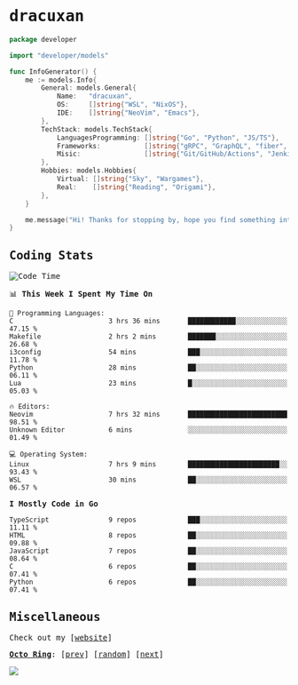 <!-- Banner -->
<!--
<img src="https://i.imgur.com/mz4ym1F.png" style="max-height:550px"/>
-->


<samp>
	
<!-- Coded Intro -->
	
# dracuxan

```go
package developer

import "developer/models"

func InfoGenerator() {
	me := models.Info{
		General: models.General{
			Name:   "dracuxan",
			OS:     []string{"WSL", "NixOS"},
			IDE:    []string{"NeoVim", "Emacs"},
		},
		TechStack: models.TechStack{
			LanguagesProgramming: []string{"Go", "Python", "JS/TS"},
			Frameworks: 	      []string{"gRPC", "GraphQL", "fiber", "flask", "React.js", "Next.js"},
			Misic:                []string{"Git/GitHub/Actions", "Jenkins", "Docker"},
		},
		Hobbies: models.Hobbies{
			Virtual: []string{"Sky", "Wargames"},
			Real:    []string{"Reading", "Origami"},
		},		
	}

	me.message("Hi! Thanks for stopping by, hope you find something interesting!") 
}
```

## Coding Stats


<!--START_SECTION:waka-->
![Code Time](http://img.shields.io/badge/Code%20Time-371%20hrs%2048%20mins-blue)

📊 **This Week I Spent My Time On** 

```text
💬 Programming Languages: 
C                        3 hrs 36 mins       ████████████░░░░░░░░░░░░░   47.15 % 
Makefile                 2 hrs 2 mins        ███████░░░░░░░░░░░░░░░░░░   26.68 % 
i3config                 54 mins             ███░░░░░░░░░░░░░░░░░░░░░░   11.78 % 
Python                   28 mins             ██░░░░░░░░░░░░░░░░░░░░░░░   06.11 % 
Lua                      23 mins             █░░░░░░░░░░░░░░░░░░░░░░░░   05.03 % 

🔥 Editors: 
Neovim                   7 hrs 32 mins       █████████████████████████   98.51 % 
Unknown Editor           6 mins              ░░░░░░░░░░░░░░░░░░░░░░░░░   01.49 % 

💻 Operating System: 
Linux                    7 hrs 9 mins        ███████████████████████░░   93.43 % 
WSL                      30 mins             ██░░░░░░░░░░░░░░░░░░░░░░░   06.57 % 
```

**I Mostly Code in Go** 

```text
TypeScript               9 repos             ███░░░░░░░░░░░░░░░░░░░░░░   11.11 % 
HTML                     8 repos             ██░░░░░░░░░░░░░░░░░░░░░░░   09.88 % 
JavaScript               7 repos             ██░░░░░░░░░░░░░░░░░░░░░░░   08.64 % 
C                        6 repos             ██░░░░░░░░░░░░░░░░░░░░░░░   07.41 % 
Python                   6 repos             ██░░░░░░░░░░░░░░░░░░░░░░░   07.41 % 
```




<!--END_SECTION:waka-->

## Miscellaneous

Check out my [[website](https://bynisarg.in/)]

[**Octo Ring**](https://octo-ring.com/):
[[prev](https://octo-ring.com/p/dracuxan/prev)]  [[random](https://octo-ring.com/p/dracuxan/random)]  [[next](https://octo-ring.com/p/dracuxan/next)]

![](https://komarev.com/ghpvc/?username=dracuxan&style=flat-square)

</samp>
